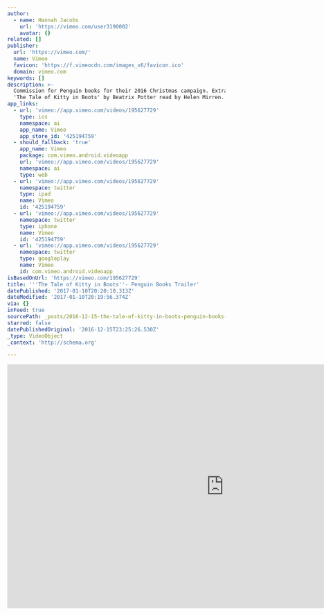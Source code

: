```yaml
---
author:
  - name: Hannah Jacobs
    url: 'https://vimeo.com/user3190002'
    avatar: {}
related: []
publisher:
  url: 'https://vimeo.com/'
  name: Vimeo
  favicon: 'https://f.vimeocdn.com/images_v6/favicon.ico'
  domain: vimeo.com
keywords: []
description: >-
  Commission for Penguin books for their 2016 Christmas campaign. Extract from
  'The Tale of Kitty in Boots' by Beatrix Potter read by Helen Mirren.
app_links:
  - url: 'vimeo://app.vimeo.com/videos/195627729'
    type: ios
    namespace: ai
    app_name: Vimeo
    app_store_id: '425194759'
  - should_fallback: 'true'
    app_name: Vimeo
    package: com.vimeo.android.videoapp
    url: 'vimeo://app.vimeo.com/videos/195627729'
    namespace: ai
    type: web
  - url: 'vimeo://app.vimeo.com/videos/195627729'
    namespace: twitter
    type: ipad
    name: Vimeo
    id: '425194759'
  - url: 'vimeo://app.vimeo.com/videos/195627729'
    namespace: twitter
    type: iphone
    name: Vimeo
    id: '425194759'
  - url: 'vimeo://app.vimeo.com/videos/195627729'
    namespace: twitter
    type: googleplay
    name: Vimeo
    id: com.vimeo.android.videoapp
isBasedOnUrl: 'https://vimeo.com/195627729'
title: '''The Tale of Kitty in Boots''- Penguin Books Trailer'
datePublished: '2017-01-10T20:20:10.313Z'
dateModified: '2017-01-10T20:19:56.374Z'
via: {}
inFeed: true
sourcePath: _posts/2016-12-15-the-tale-of-kitty-in-boots-penguin-books-trailer.md
starred: false
datePublishedOriginal: '2016-12-15T23:25:26.530Z'
_type: VideoObject
_context: 'http://schema.org'

---
```

<iframe src="https://cdn.embedly.com/widgets/media.html?src=https%3A%2F%2Fplayer.vimeo.com%2Fvideo%2F195627729&amp;url=https%3A%2F%2Fvimeo.com%2F195627729&amp;image=https%3A%2F%2Fi.vimeocdn.com%2Fvideo%2F607891208_1280.jpg&amp;key=b7d04c9b404c499eba89ee7072e1c4f7&amp;type=text%2Fhtml&amp;schema=vimeo" width="1000" height="563" scrolling="no" frameborder="0" allowfullscreen="" style=""></iframe>